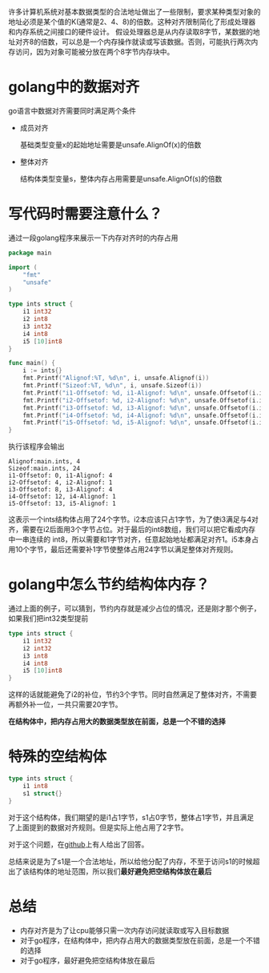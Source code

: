 许多计算机系统对基本数据类型的合法地址做出了一些限制，要求某种类型对象的地址必须是某个值的K(通常是2、4、8)的倍数。这种对齐限制简化了形成处理器和内存系统之间接口的硬件设计。
假设处理器总是从内存读取8字节，某数据的地址对齐8的倍数，可以总是一个内存操作就读或写该数据。否则，可能执行两次内存访问，因为对象可能被分放在两个8字节内存块中。

# golang中的数据对齐

go语言中数据对齐需要同时满足两个条件

- 成员对齐

  基础类型变量x的起始地址需要是unsafe.AlignOf(x)的倍数

- 整体对齐

  结构体类型变量s，整体内存占用需要是unsafe.AlignOf(s)的倍数

# 写代码时需要注意什么？

通过一段golang程序来展示一下内存对齐时的内存占用

```go
package main

import (
	"fmt"
	"unsafe"
)

type ints struct {
	i1 int32
	i2 int8
	i3 int32
	i4 int8
	i5 [10]int8
}

func main() {
	i := ints{}
	fmt.Printf("Alignof:%T, %d\n", i, unsafe.Alignof(i))
	fmt.Printf("Sizeof:%T, %d\n", i, unsafe.Sizeof(i))
	fmt.Printf("i1-Offsetof: %d, i1-Alignof: %d\n", unsafe.Offsetof(i.i1), unsafe.Alignof(i.i1))
	fmt.Printf("i2-Offsetof: %d, i2-Alignof: %d\n", unsafe.Offsetof(i.i2), unsafe.Alignof(i.i2))
	fmt.Printf("i3-Offsetof: %d, i3-Alignof: %d\n", unsafe.Offsetof(i.i3), unsafe.Alignof(i.i3))
	fmt.Printf("i4-Offsetof: %d, i4-Alignof: %d\n", unsafe.Offsetof(i.i4), unsafe.Alignof(i.i4))
	fmt.Printf("i5-Offsetof: %d, i5-Alignof: %d\n", unsafe.Offsetof(i.i5), unsafe.Alignof(i.i5))
}
```

执行该程序会输出

```shell
Alignof:main.ints, 4
Sizeof:main.ints, 24
i1-Offsetof: 0, i1-Alignof: 4
i2-Offsetof: 4, i2-Alignof: 1
i3-Offsetof: 8, i3-Alignof: 4
i4-Offsetof: 12, i4-Alignof: 1
i5-Offsetof: 13, i5-Alignof: 1
```

这表示一个ints结构体占用了24个字节。i2本应该只占1字节，为了使i3满足与4对齐，需要在i2后面用3个字节占位。对于最后的int8数组，我们可以把它看成内存中一串连续的
int8，所以需要和1字节对齐，任意起始地址都满足对齐1。i5本身占用10个字节，最后还需要补1字节使整体占用24字节以满足整体对齐规则。

# golang中怎么节约结构体内存？

通过上面的例子，可以猜到，节约内存就是减少占位的情况，还是刚才那个例子，如果我们把int32类型提前

```go
type ints struct {
	i1 int32
	i2 int32
	i3 int8
	i4 int8
	i5 [10]int8
}
```

这样的话就能避免了i2的补位，节约3个字节。同时自然满足了整体对齐，不需要再额外补一位，一共只需要20字节。

**在结构体中，把内存占用大的数据类型放在前面，总是一个不错的选择**

# 特殊的空结构体

```go
type ints struct {
	i1 int8
	s1 struct{}
}
```

对于这个结构体，我们期望的是i1占1字节，s1占0字节，整体占1字节，并且满足了上面提到的数据对齐规则。但是实际上他占用了2字节。

对于这个问题，在[github](https://github.com/golang/go/issues/38194)上有人给出了回答。

总结来说是为了s1是一个合法地址，所以给他分配了内存，不至于访问s1的时候超出了该结构体的地址范围，所以我们**最好避免把空结构体放在最后**

# 总结

- 内存对齐是为了让cpu能够只需一次内存访问就读取或写入目标数据
- 对于go程序，在结构体中，把内存占用大的数据类型放在前面，总是一个不错的选择
- 对于go程序，最好避免把空结构体放在最后
